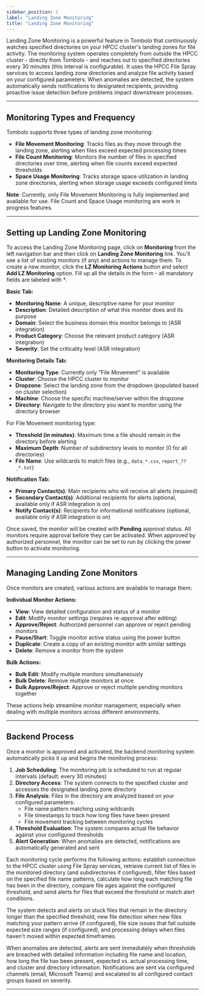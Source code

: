 ```yaml
---
sidebar_position: 1
label: "Landing Zone Monitoring"
title: "Landing Zone Monitoring"
---
```


Landing Zone Monitoring is a powerful feature in Tombolo that continuously watches specified directories on your HPCC cluster's landing zones for file activity. The monitoring system operates completely from outside the HPCC cluster - directly from Tombolo - and reaches out to specified directories every 30 minutes (this interval is configurable). It uses the HPCC File Spray services to access landing zone directories and analyze file activity based on your configured parameters. When anomalies are detected, the system automatically sends notifications to designated recipients, providing proactive issue detection before problems impact downstream processes.

---

## Monitoring Types and Frequency

Tombolo supports three types of landing zone monitoring:

- **File Movement Monitoring**: Tracks files as they move through the landing zone, alerting when files exceed expected processing times
- **File Count Monitoring**: Monitors the number of files in specified directories over time, alerting when file counts exceed expected thresholds
- **Space Usage Monitoring**: Tracks storage space utilization in landing zone directories, alerting when storage usage exceeds configured limits

**Note**: Currently, only File Movement Monitoring is fully implemented and available for use. File Count and Space Usage monitoring are work in progress features.

---

## Setting up Landing Zone Monitoring

To access the Landing Zone Monitoring page, click on **Monitoring** from the left navigation bar and then click on **Landing Zone Monitoring** link. You'll see a list of existing monitors (if any) and actions to manage them. To create a new monitor, click the **LZ Monitoring Actions** button and select **Add LZ Monitoring** option. Fill up all the details in the form - all mandatory fields are labeled with \*.

**Basic Tab:**

- **Monitoring Name**: A unique, descriptive name for your monitor
- **Description**: Detailed description of what this monitor does and its purpose
- **Domain**: Select the business domain this monitor belongs to (ASR integration)
- **Product Category**: Choose the relevant product category (ASR integration)
- **Severity**: Set the criticality level (ASR integration)

**Monitoring Details Tab:**

- **Monitoring Type**: Currently only "File Movement" is available
- **Cluster**: Choose the HPCC cluster to monitor
- **Dropzone**: Select the landing zone from the dropdown (populated based on cluster selection)
- **Machine**: Choose the specific machine/server within the dropzone
- **Directory**: Navigate to the directory you want to monitor using the directory browser

For File Movement monitoring type:

- **Threshold (in minutes)**: Maximum time a file should remain in the directory before alerting
- **Maximum Depth**: Number of subdirectory levels to monitor (0 for all directories)
- **File Name**: Use wildcards to match files (e.g., `data_*.csv`, `report_??_*.txt`)

**Notification Tab:**

- **Primary Contact(s)**: Main recipients who will receive all alerts (required)
- **Secondary Contact(s)**: Additional recipients for alerts (optional, available only if ASR integration is on)
- **Notify Contact(s)**: Recipients for informational notifications (optional, available only if ASR integration is on)

Once saved, the monitor will be created with **Pending** approval status. All monitors require approval before they can be activated. When approved by authorized personnel, the monitor can be set to run by clicking the power button to activate monitoring.

---

## Managing Landing Zone Monitors

Once monitors are created, various actions are available to manage them:

**Individual Monitor Actions:**

- **View**: View detailed configuration and status of a monitor
- **Edit**: Modify monitor settings (requires re-approval after editing)
- **Approve/Reject**: Authorized personnel can approve or reject pending monitors
- **Pause/Start**: Toggle monitor active status using the power button
- **Duplicate**: Create a copy of an existing monitor with similar settings
- **Delete**: Remove a monitor from the system

**Bulk Actions:**

- **Bulk Edit**: Modify multiple monitors simultaneously
- **Bulk Delete**: Remove multiple monitors at once
- **Bulk Approve/Reject**: Approve or reject multiple pending monitors together

These actions help streamline monitor management, especially when dealing with multiple monitors across different environments.

---

## Backend Process

Once a monitor is approved and activated, the backend monitoring system automatically picks it up and begins the monitoring process:

1. **Job Scheduling**: The monitoring job is scheduled to run at regular intervals (default: every 30 minutes)
2. **Directory Access**: The system connects to the specified cluster and accesses the designated landing zone directory
3. **File Analysis**: Files in the directory are analyzed based on your configured parameters:
   - File name pattern matching using wildcards
   - File timestamps to track how long files have been present
   - File movement tracking between monitoring cycles
4. **Threshold Evaluation**: The system compares actual file behavior against your configured thresholds
5. **Alert Generation**: When anomalies are detected, notifications are automatically generated and sent

Each monitoring cycle performs the following actions: establish connection to the HPCC cluster using File Spray services, retrieve current list of files in the monitored directory (and subdirectories if configured), filter files based on the specified file name patterns, calculate how long each matching file has been in the directory, compare file ages against the configured threshold, and send alerts for files that exceed the threshold or match alert conditions.

The system detects and alerts on stuck files that remain in the directory longer than the specified threshold, new file detection when new files matching your pattern arrive (if configured), file size issues that fall outside expected size ranges (if configured), and processing delays when files haven't moved within expected timeframes.

When anomalies are detected, alerts are sent immediately when thresholds are breached with detailed information including file name and location, how long the file has been present, expected vs. actual processing time, and cluster and directory information. Notifications are sent via configured channels (email, Microsoft Teams) and escalated to all configured contact groups based on severity.

---
